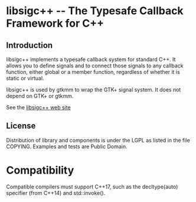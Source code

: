 # libsigc++ -- The Typesafe Callback Framework for C++


## Introduction

libsigc++ implements a typesafe callback system for standard C++. It
allows you to define signals and to connect those signals to any
callback function, either global or a member function, regardless of
whether it is static or virtual.

libsigc++ is used by gtkmm to wrap the GTK+ signal system. It does not
depend on GTK+ or gtkmm.

See the [libsigc++ web site](https://libsigcplusplus.github.io/libsigcplusplus/)

## License

Distribution of library and components is under the LGPL as listed in the
file COPYING. Examples and tests are Public Domain.

# Compatibility

Compatible compilers must support C++17, such as the decltype(auto) specifier
(from C++14) and std::invoke().

